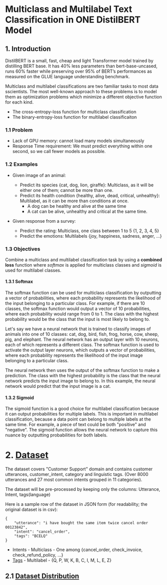 # Multiclass and Multilabel Text Classification in ONE DistilBERT Model

## 1. Introduction
DistilBERT is a small, fast, cheap and light Transformer model trained by distilling BERT base. It has 40% less parameters than bert-base-uncased, runs 60% faster while preserving over 95% of BERT’s performances as measured on the GLUE language understanding benchmark.

Multiclass and multilabel classifications are two familiar tasks to most data sscientists. The most well-known approach to these problems is to model them as optimization problems which minimize a different objective function for each kind.

- The cross-entropy-loss function for multiclass classification
- The binary-entropy-loss function for multilabel classificaiton

### 1.1 Problem
- Lack of GPU memory: cannot load many models simultaneously
- Response Time requirement: We must predict everything within one second, so we call fewer models as possible.

### 1.2 Examples
- Given image of an animal:
    - Predict its species {cat, dog, lion, giraffe}: Multiclass, as it will be either one of them; cannot be more than one.
    - Predict its health condition {healthy, alive, dead, critical, unhealthy}: Multilabel, as it can be more than conditions at once.
        - A dog can be healthy and alive at the same time
        - A cat can be alive, unhealthy and critical at the same time.

- Given response from a survey:
    - Predict the rating: Multiclass, one class between 1 to 5 {1, 2, 3, 4, 5}
    - Predict the emotions: Multilabels {joy, happiness, sadness, anger, ...}

### 1.3 Objectives
Combine a multiclass and multilabel classification task by using a **combined loss** function where *softmax* is applied for multiclass classes and *sigmoid* is used for multilabel classes.

#### 1.3.1 Softmax
The softmax function can be used for multiclass classification by outputting a vector of probabilities, where each probability represents the likelihood of the input belonging to a particular class. For example, if there are 10 classes, the softmax function would output a vector of 10 probabilities, where each probability would range from 0 to 1. The class with the highest probability would be the class that the input is most likely to belong to.

Let's say we have a neural network that is trained to classify images of animals into one of 10 classes: cat, dog, bird, fish, frog, horse, cow, sheep, pig, and elephant. The neural network has an output layer with 10 neurons, each of which represents a different class. The softmax function is used to activate the output layer neurons, which outputs a vector of probabilities, where each probability represents the likelihood of the input image belonging to a particular class.

The neural network then uses the output of the softmax function to make a prediction. The class with the highest probability is the class that the neural network predicts the input image to belong to. In this example, the neural network would predict that the input image is a cat.

#### 1.3.2 Sigmoid
The sigmoid function is a good choice for multilabel classification because it can output probabilities for multiple labels. This is important in multilabel classification, because a data point can belong to multiple labels at the same time. For example, a piece of text could be both "positive" and "negative". The sigmoid function allows the neural network to capture this nuance by outputting probabilities for both labels.

# 2. [Dataset](../data)
The dataset covers "Customer Support" domain and contains customer utterances, customer_intent, category and linguistic tags. (Over 8000 utterances and 27 most common intents grouped in 11 categories).

The dataset will be pre-processed by keeping only the columns: Utterance, Intent, tags(language)

Here is a sample row of the dataset in JSON form (for readability; the original dataset is in csv):

```
{
    "utterance": "i have bought the same item twice cancel order 00123842",
    "intent": "cancel_order",
    "tags": "BCELQ"
}
```

- Intents - Multiclass - One among {cancel_order, check_invoice, check_refund_policy, ...}
- [Tags](../data/TAGS.md) - Multilabel - {Q, P, W, K, B, C, I, M, L, E, Z}

## 2.1 [Dataset Distribution](./data_distribution.ipynb)
